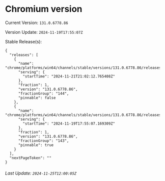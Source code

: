 # Chromium version

Current Version: `131.0.6778.86`

Version Update: `2024-11-19T17:55:07Z`

Stable Release(s):
```
{
  "releases": [
    {
      "name": "chrome/platforms/win64/channels/stable/versions/131.0.6778.86/releases/1732222932",
      "serving": {
        "startTime": "2024-11-21T21:02:12.765408Z"
      },
      "fraction": 1,
      "version": "131.0.6778.86",
      "fractionGroup": "144",
      "pinnable": false
    },
    {
      "name": "chrome/platforms/win64/channels/stable/versions/131.0.6778.86/releases/1732038907",
      "serving": {
        "startTime": "2024-11-19T17:55:07.169309Z"
      },
      "fraction": 1,
      "version": "131.0.6778.86",
      "fractionGroup": "143",
      "pinnable": true
    }
  ],
  "nextPageToken": ""
}
```

###### Last Update: `2024-11-25T12:00:05Z`
        